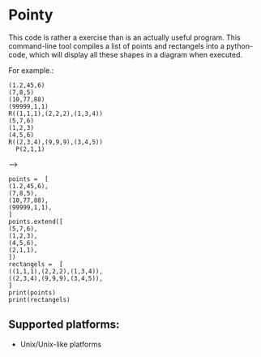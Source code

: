 # Pointy
This code is rather a exercise than is an actually useful program.
This command-line tool compiles a list of points and rectangels into a python-code, 
which will display all these shapes in a diagram when executed.

For example.:
~~~~
(1.2,45,6)
(7,8,5)
(10,77,88)
(99999,1,1)
R((1,1,1),(2,2,2),(1,3,4))
(5,7,6)
(1,2,3)
(4,5,6)
R((2,3,4),(9,9,9),(3,4,5))
  P(2,1,1)
~~~~

--> 
~~~~
points =  [
(1.2,45,6),
(7,8,5),
(10,77,88),
(99999,1,1),
]
points.extend([
(5,7,6),
(1,2,3),
(4,5,6),
(2,1,1),
])
rectangels =  [
((1,1,1),(2,2,2),(1,3,4)),
((2,3,4),(9,9,9),(3,4,5)),
]
print(points)
print(rectangels)
~~~~

## **Supported platforms:**

* Unix/Unix-like platforms
